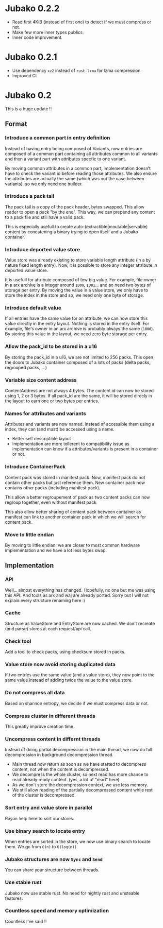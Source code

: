 # Jubako 0.2.2

- Read first 4KiB (instead of first one) to detect if we must compress or not.
- Make few more inner types publics.
- Inner code improvement.

# Jubako 0.2.1

- Use dependency `xz2` instead of `rust-lzma` for lzma compression
- Improved CI

# Jubako 0.2

This is a huge update !!

## Format

### Introduce a common part in entry definition


Instead of having entry being composed of Variants, now entries are composed of a common part
containing all attributes common to all variants and then a variant part with attributes specfic to one variant.

By moving common attributes in a common part, implementation doesn't have to check the variant id before
reading those attributes. We also ensure the attributes are actually the same (which was not the case between variants),
so we only need one builder.

### Introduce a pack tail

The pack tail is a copy of the pack header, bytes swapped.
This allow reader to open a pack "by the end".
This way, we can prepend any content to a pack file and still have a valid pack.

This is especially usefull to create auto-(extractible|moutable|servable) content by concatening
a binary trying to open itself and a Jubako container.


### Introduce deported value store

Value store was already existing to store variable length attribute (in a by nature fixed length entry).
Now, it is possible to store any integer attribute in deported value store.

It is usefull for attribute composed of few big value.
For example, file owner in a arx archive is a integer around `1000`, `1001`... and so need two bytes of storage
per entry. By moving the value in a value store, we only have to store the index in the store and so, we need only one byte of storage.


### Introduce default value

If all entries have the same value for an attribute, we can now store this value directly in the entry layout.
Nothing is stored in the entry itself.
For example, file's owner in an arx archive is probably always the same (`1000`). By storing this value in the layout, we need
zero byte storage per entry.

### Allow the pack_id to be stored in a u16

By storing the pack_id in a u16, we are not limited to 256 packs.
This open the doors to Jubako container composed of a lots of packs (delta packs, regrouped packs, ...)

### Variable size content address

ContentAddress are not always 4 bytes. The content id can now be stored using 1, 2 or 3 bytes.
If all pack_id are the same, it will be stored direcly in the layout to earn one or two bytes per entries.

### Names for attributes and variants

Attributes and variants are now named. Instead of accessible them using a index, they can (and must) be accessed using
a name.

- Better self descriptible layout
- Implementation are more tollerent to compatibility issue as implementation can know if a attributes/variants is present
  in a container or not.

### Introduce ContainerPack

Content pack was stored in manifest pack.
Now, manifest pack do not contain other packs but just reference them.
New container pack now contains other packs (including manifest pack).

This allow a better regroupement of pack as two content packs can now regroup together, even without manifest pack.

This also allow better sharing of content pack between container as manifest can link to another container pack in which
we will search for content pack.

### Move to little endian

By moving to little endian, we are closer to most common hardware implementation and we have a lot less bytes swap.

## Implementation

### API

Well... almost everything has changed. Hopefully, no one but me was using this API.
And tools as arx and waj are already ported.
Sorry but I will not explain every structure renaming here :)

### Cache

Structure as ValueStore and EntryStore are now cached.
We don't recreate (and parse) stores at each request/api call.

### Check tool

Add a tool to check packs, using checksum stored in packs.

### Value store now avoid storing duplicated data

If two entries use the same value (and a value store), they now point to the same value instead
of adding twice the value to the value store.

### Do not compress all data

Based on shannon entropy, we decide if we must compress data or not.

### Compress cluster in different threads

This greatly improve creation time.

### Uncompress content in differnt threads

Instead of doing partial decompression in the main thread, we now do full decompression in background
decompression thread.

- Main thread now return as soon as we have started to decompress content, not when the content is decompressed.
- We decompress the whole cluster, so next read has more chance to read already ready content. (yes, a lot of "read" here)
- As we don't store the decompression context, we use less memory.
- We still allow reading of the partially decompressed content while rest of the cluster is decompressed.

### Sort entry and value store in parallel

Rayon help here to sort our stores.

### Use binary search to locate entry

When entries are sorted in the store, we now use binary search to locate them.
We go from `O(n)` to `O(log(n))`

### Jubako structures are now `Sync` and `Send`

You can share your structure between threads.

### Use stable rust

Jubako now use stable rust. No need for nightly rust and unsteable features.


### Countless speed and memory optimization

Countless I've said !!
